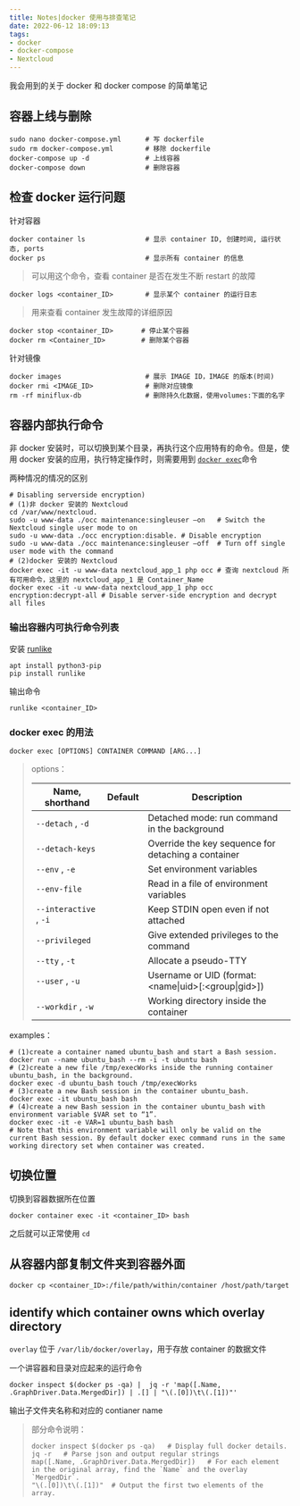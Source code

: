 ```yaml
---
title: Notes|docker 使用与排查笔记
date: 2022-06-12 18:09:13
tags:
- docker
- docker-compose
- Nextcloud
---
```


我会用到的关于 docker 和 docker compose 的简单笔记

<!--more-->

## 容器上线与删除

```shell
sudo nano docker-compose.yml      # 写 dockerfile    
sudo rm docker-compose.yml        # 移除 dockerfile
docker-compose up -d              # 上线容器
docker-compose down               # 删除容器
```

## 检查 docker 运行问题

针对容器


```shell
docker container ls               # 显示 container ID, 创建时间, 运行状态, ports
docker ps                         # 显示所有 container 的信息
```

> 可以用这个命令，查看 container 是否在发生不断 restart 的故障

```shell
docker logs <container_ID>        # 显示某个 container 的运行日志
```

> 用来查看 container 发生故障的详细原因

```shell
docker stop <container_ID>       # 停止某个容器
docker rm <Container_ID>         # 删除某个容器
```

针对镜像

```shell
docker images                     # 展示 IMAGE ID，IMAGE 的版本(时间)
docker rmi <IMAGE_ID>             # 删除对应镜像
rm -rf miniflux-db                # 删除持久化数据，使用volumes:下面的名字
```

## 容器内部执行命令

非 docker 安装时，可以切换到某个目录，再执行这个应用特有的命令。但是，使用 docker 安装的应用，执行特定操作时，则需要用到 [`docker exec`](https://docs.docker.com/engine/reference/commandline/exec/)命令

两种情况的情况的区别

```shell
# Disabling serverside encryption)
# (1)非 docker 安装的 Nextcloud
cd /var/www/nextcloud.
sudo -u www-data ./occ maintenance:singleuser –on   # Switch the Nextcloud single user mode to on
sudo -u www-data ./occ encryption:disable. # Disable encryption
sudo -u www-data ./occ maintenance:singleuser –off  # Turn off single user mode with the command
# (2)docker 安装的 Nextcloud
docker exec -it -u www-data nextcloud_app_1 php occ # 查询 nextcloud 所有可用命令，这里的 nextcloud_app_1 是 Container_Name
docker exec -it -u www-data nextcloud_app_1 php occ encryption:decrypt-all # Disable server-side encryption and decrypt all files
```

### 输出容器内可执行命令列表

安装 [runlike](https://github.com/lavie/runlike)

```shell
apt install python3-pip
pip install runlike
```

输出命令

```shell
runlike <container_ID>
```

### docker exec  的用法

```shell
docker exec [OPTIONS] CONTAINER COMMAND [ARG...]
```

> options：
>
> | Name, shorthand        | Default | Description                                          |
> | ---------------------- | ------- | ---------------------------------------------------- |
> | `--detach` , `-d`      |         | Detached mode: run command in the background         |
> | `--detach-keys`        |         | Override the key sequence for detaching a container  |
> | `--env` , `-e`         |         | Set environment variables                            |
> | `--env-file`           |         | Read in a file of environment variables              |
> | `--interactive` , `-i` |         | Keep STDIN open even if not attached                 |
> | `--privileged`         |         | Give extended privileges to the command              |
> | `--tty` , `-t`         |         | Allocate a pseudo-TTY                                |
> | `--user` , `-u`        |         | Username or UID (format: <name\|uid>[:<group\|gid>]) |
> | `--workdir` , `-w`     |         | Working directory inside the container               |

examples：

```shell
# (1)create a container named ubuntu_bash and start a Bash session.
docker run --name ubuntu_bash --rm -i -t ubuntu bash
# (2)create a new file /tmp/execWorks inside the running container ubuntu_bash, in the background.
docker exec -d ubuntu_bash touch /tmp/execWorks
# (3)create a new Bash session in the container ubuntu_bash.
docker exec -it ubuntu_bash bash
# (4)create a new Bash session in the container ubuntu_bash with environment variable $VAR set to “1”.
docker exec -it -e VAR=1 ubuntu_bash bash     
# Note that this environment variable will only be valid on the current Bash session. By default docker exec command runs in the same working directory set when container was created.
```

## 切换位置

切换到容器数据所在位置

```shell
docker container exec -it <container_ID> bash
```

之后就可以正常使用 `cd`

## 从容器内部复制文件夹到容器外面

```shell
docker cp <container_ID>:/file/path/within/container /host/path/target
```

## identify which container owns which overlay directory

`overlay` 位于 `/var/lib/docker/overlay`，用于存放 container 的数据文件

一个讲容器和目录对应起来的运行命令

```
docker inspect $(docker ps -qa) |  jq -r 'map([.Name, .GraphDriver.Data.MergedDir]) | .[] | "\(.[0])\t\(.[1])"'
```

输出子文件夹名称和对应的 contianer name

> 部分命令说明：
>
> ```
> docker inspect $(docker ps -qa)   # Display full docker details.
> jq -r   # Parse json and output regular strings
> map([.Name, .GraphDriver.Data.MergedDir])   # For each element in the original array, find the `Name` and the overlay `MergedDir`.
> "\(.[0])\t\(.[1])"  # Output the first two elements of the array.
> ```
